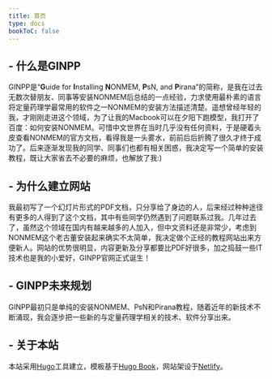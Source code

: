 ```yaml
---
title: 首页
type: docs
bookToC: false
---
```


## **- 什么是GINPP**
GINPP是“**G**uide for **I**nstalling **N**ONMEM, **P**sN, and **P**irana”的简称，是我在过去无数次替朋友、同事等安装NONMEM后总结的一点经验，力求使用最朴素的语言将定量药理学最常用的软件之一NONMEM的安装方法描述清楚。遥想曾经年轻的我，才刚刚走进这个领域，为了让我的Macbook可以在夕阳下跑模型，我打开了百度：如何安装NONMEM。可惜中文世界在当时几乎没有任何资料，于是硬着头皮查看NONMEM的官方文档，看得我是一头雾水，前前后后折腾了很久才终于成功了。后来逐渐发现我的同学、同事们也都有相关困惑，我决定写一个简单的安装教程，既让大家省去不必要的麻烦，也解放了我:)

## **- 为什么建立网站**
我最初写了一个幻灯片形式的PDF文档，只分享给了身边的人，后来经过种种途径有更多的人得到了这个文档，其中有些同学仍然遇到了问题联系过我。几年过去了，虽然这个领域在国内有越来越多的人加入，但中文资料还是非常少，考虑到NONMEM这个老古董安装起来确实不太简单，我决定做个正经的教程网站出来方便新人。网站的优势很明显，内容更新及分享都要比PDF好很多，加之捣鼓一些IT技术也是我的小爱好，GINPP官网正式诞生！

## **- GINPP未来规划**
GINPP最初只是单纯的安装NONMEM、PsN和Pirana教程，随着近年的新技术不断涌现，我会逐步把一些新的与定量药理学相关的技术、软件分享出来。

## **- 关于本站**
本站采用[Hugo](https://gohugo.io/)工具建立，模板基于[Hugo Book](https://github.com/alex-shpak/hugo-book)，网站架设于[Netlify](https://www.netlify.com/)。
